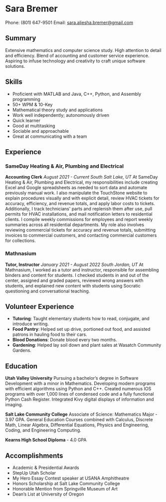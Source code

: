 # Sara Bremer
Phone: (801) 647-9501
Email: sara.aliesha.bremer@gmail.com

## Summary
Extensive mathematics and computer science study. High attention to detail and efficiency. Blend of accounting and customer service experience. Aspiring to infuse technology and creativity to craft unique software solutions.

## Skills
- Proficient with MATLAB and Java, C++, Python, and Assembly programming
- 50+ WPM & 10-Key
- Mathematical theory study and applications
- Work well independently; autonomously driven
- Quick learner
- Good at multitasking
- Sociable and approachable
- Great at communicating with a team

## Experience
### SameDay Heating & Air, Plumbing and Electrical
**Accounting Clerk**
*August 2021 - Current*
*South Salt Lake, UT*
At SameDay Heating & Air, Plumbing and Electrical, my responsibilities include creating Excel and Google spreadsheets as needed to sort data and automate previously manual work. I also manipulate the TouchStone website to explain procedures visually and with explicit detail, review HVAC tickets for accuracy, efficiency, and revenue totals, and apply labor costs to tickets. Additionally, I track technicians' parts and replenish them after use, pull permits for HVAC installations, and mail notification letters to residential clients. I compile weekly commissions for employees and report weekly summaries across all residential departments. My role also involves reviewing commercial tickets for accuracy and revenue totals, submitting invoices to commercial customers, and contacting commercial customers for collections.

### Mathnasium
**Tutor, Instructor**
*January 2021 - August 2022*
*South Jordan, UT*
At Mathnasium, I worked as a tutor and instructor, responsible for assembling binders and content for students. I checked students in and out of the center, assigned and graded papers, reviewed wrong answers with students, and explained new content with students using Socratic questioning and conversational teaching.

## Volunteer Experience
- **Tutoring**: Taught elementary students how to read, conjugate, and introduce writing.
- **Food Pantry**: Helped set up drive, portioned out food, and assisted patrons in hauling food to their cars.
- **Blood Donations**: Donate blood every two months.
- **Gardening**: Helped lay soil down and plant sales at Wasatch Community Gardens.

## Education
**Utah Valley University**
Pursuing a bachelor’s degree in Software Development with a minor in Mathematics. Developing modern programs with efficient algorithms using Python and C++. Created numerous IOS programs with over 1,000 lines of condensed code and a fully functional Python Cash Register. Integrated Kivy digital displays of information and imaging.

**Salt Lake Community College**
Associate of Science: Mathematics Major - 3.97 GPA. General Education Courses combined with Calculus, Discrete Math, Linear Algebra, Differential Equations, Physics and Engineering, Coding, and Engineering Computing.

**Kearns High School Diploma** - 4.0 GPA

## Accomplishments
- Academic & Presidential Awards
- StepUp Utah Scholar
- My Hero Essay Contest speaker at USANA Amphitheatre
- Honors Scholarship at Salt Lake Community College
- Honorable Mention from Springville Museum of Art
- Dean’s List at University of Oregon
